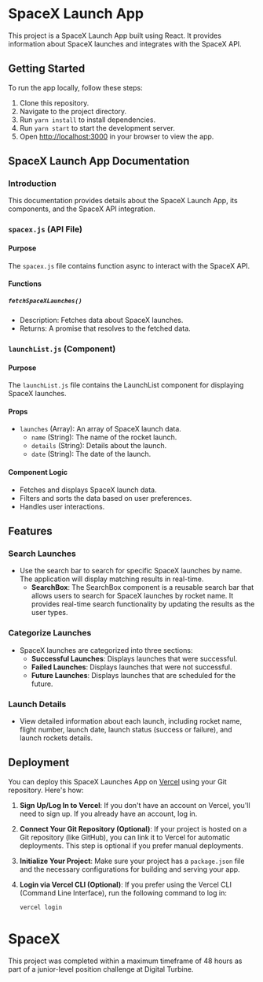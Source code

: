 # SpaceX Launch App

This project is a SpaceX Launch App built using React. It provides information about SpaceX launches and integrates with the SpaceX API.

## Getting Started

To run the app locally, follow these steps:

1. Clone this repository.
2. Navigate to the project directory.
3. Run `yarn install` to install dependencies.
4. Run `yarn start` to start the development server.
5. Open [http://localhost:3000](http://localhost:3000) in your browser to view the app.

## SpaceX Launch App Documentation

### Introduction

This documentation provides details about the SpaceX Launch App, its components, and the SpaceX API integration.

### `spacex.js` (API File)

#### Purpose

The `spacex.js` file contains function async to interact with the SpaceX API.

#### Functions

##### `fetchSpaceXLaunches()`

- Description: Fetches data about SpaceX launches.
- Returns: A promise that resolves to the fetched data.

### `launchList.js` (Component)

#### Purpose

The `launchList.js` file contains the LaunchList component for displaying SpaceX launches.

#### Props

- `launches` (Array): An array of SpaceX launch data.
  - `name` (String): The name of the rocket launch.
  - `details` (String): Details about the launch.
  - `date` (String): The date of the launch.

#### Component Logic

- Fetches and displays SpaceX launch data.
- Filters and sorts the data based on user preferences.
- Handles user interactions.

## Features

### Search Launches
- Use the search bar to search for specific SpaceX launches by name. The application will display matching results in real-time.
  - **SearchBox**: The SearchBox component is a reusable search bar that allows users to search for SpaceX launches by rocket name. It provides real-time search functionality by updating the results as the user types.

### Categorize Launches
- SpaceX launches are categorized into three sections:
  - **Successful Launches**: Displays launches that were successful.
  - **Failed Launches**: Displays launches that were not successful.
  - **Future Launches**: Displays launches that are scheduled for the future.

### Launch Details
- View detailed information about each launch, including rocket name, flight number, launch date, launch status (success or failure), and launch rockets details.

## Deployment

You can deploy this SpaceX Launches App on [Vercel](https://vercel.com/) using your Git repository. Here's how:

1. **Sign Up/Log In to Vercel**:
   If you don't have an account on Vercel, you'll need to sign up. If you already have an account, log in.

2. **Connect Your Git Repository (Optional)**:
   If your project is hosted on a Git repository (like GitHub), you can link it to Vercel for automatic deployments. This step is optional if you prefer manual deployments.

3. **Initialize Your Project**:
   Make sure your project has a `package.json` file and the necessary configurations for building and serving your app.

4. **Login via Vercel CLI (Optional)**:
   If you prefer using the Vercel CLI (Command Line Interface), run the following command to log in:
   ```bash
   vercel login

# SpaceX
This project was completed within a maximum timeframe of 48 hours as part of a junior-level position challenge at Digital Turbine.

